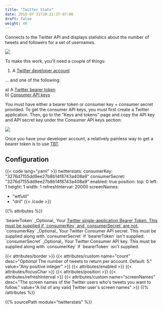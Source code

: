 ```yaml
---
title: "Twitter Stats"
date: 2018-07-31T20:21:37-07:00
draft: false
weight: 40
---
```


Connects to the Twitter API and displays statistics about the number of tweets and followers for a set of usernames.

![](https://ameo.link/u/6o5.png)

To make this work, you'll need a couple of things:

1. A [Twitter developer account](https://developer.twitter.com/content/developer-twitter/en.html)

... and one of the following:

a) A [Twitter bearer token](https://developer.twitter.com/en/docs/basics/authentication/overview/application-only)<br/>
b) [Consumer API keys](https://developer.twitter.com/en/docs/basics/authentication/guides/access-tokens)

You must have either a bearer token or consumer key + consumer secret provided.  To get the consumer API keys, you must first create a Twitter application.  Then, go to the "Keys and tokens" page and copy the API key and API secret key under the Consumer API keys section:

![](https://ameo.link/u/6p1.png)

Once you have your developer account, a relatively painless way to get a
bearer token is to use [TBT](https://github.com/Trinergy/twitter_bearer_token).

## Configuration

{{< code lang="yaml" >}}
twitterstats:
  consumerKey: "3276d7155dd9ee27b8b14f8743a408a9"
  consumerSecret: "3276d7155dd9ee27b8b14f8743a408a9"
  enabled: true
  position:
    top: 0
    left: 1
    height: 1
    width: 1
  refreshInterval: 20000
  screenNames:
  - "wtfutil"
  - "dril"
{{< /code >}}

{{% attributes %}}
  <tr>
    <td>`bearerToken`</td>
    <td>_Optional_ Your <a href="https://developer.twitter.com/en/docs/basics/authentication/overview/application-only.html">Twitter single-application Bearer Token.  This must be supplied if `consumerKey` and `consumerSecret` are not.</a></td>
    <td></td>
  </tr>
  <tr>
    <td>`consumerKey`</td>
    <td>_Optional_ Your Twitter Consumer API secret.  This must be supplied along with `consumerSecret` if `bearerToken` isn't supplied.</a></td>
    <td></td>
  </tr>
  <tr>
    <td>`consumerSecret`</td>
    <td>_Optional_ Your Twitter Consumer API key.  This must be supplied along with `consumerKey` if `bearerToken` isn't supplied.</td>
    <td></td>
  </tr>

  {{< attributes/border >}}
  {{< attributes/custom name="count" desc="_Optional_ The number of tweets to return per account. Default: 5." value="Any positive integer" >}}
  {{< attributes/enabled >}}
  {{< attributes/focusChar >}}
  {{< attributes/position >}}
  {{< attributes/refreshInterval >}}
  {{< attributes/custom name="screenNames" desc="The screen names of the Twitter users who's tweets you want to follow." value="A list of any valid Twitter user's screen names" >}}
{{% /attributes %}}

{{% sourcePath module="twitterstats" %}}